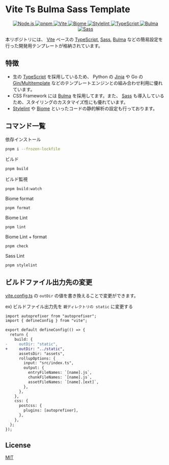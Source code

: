 # Vite Ts Bulma Sass Template

<p align="center">
  <a href="https://nodejs.org/en/">
    <img src="https://img.shields.io/badge/Node.js-22.4.1-5FA04E.svg?logo=node.js&style=flat" alt="Node.js">
  </a>
  <a href="https://pnpm.io/ja/">
    <img src="https://img.shields.io/badge/pnpm-9.2.0-F69220.svg?logo=pnpm&style=flat" alt="pnpm">
  </a>
  <a href="https://ja.vitejs.dev/">
    <img src="https://img.shields.io/badge/Vite-5.4.1-646CFF.svg?logo=vite&style=flat" alt="Vite">
  </a>
  <a href="https://biomejs.dev/">
    <img src="https://img.shields.io/badge/Biome-1.8.3-60A5FA.svg?logo=biome&style=flat" alt="Biome">
  </a>
  <a href="https://stylelint.io/">
    <img src="https://img.shields.io/badge/Stylelint-16.8.2-263238.svg?logo=stylelint&style=flat" alt="Stylelint">
  </a>
  <a href="https://www.typescriptlang.org/">
    <img src="https://img.shields.io/badge/TypeScript-333.svg?logo=typescript&style=flat" alt="TypeScript">
  </a>
  <a href="https://bulma.io/">
    <img src="https://img.shields.io/badge/Bulma-333.svg?logo=bulma&style=flat" alt="Bulma">
  </a>
  <a href="https://sass-lang.com/">
    <img src="https://img.shields.io/badge/Sass-333.svg?logo=sass&style=flat" alt="Sass">
  </a>
</p>

本リポジトリには、 [Vite](https://ja.vitejs.dev/) ベースの [TypeScript](https://www.typescriptlang.org/), [Sass](https://sass-lang.com/), [Bulma](https://bulma.io/) などの簡易設定を行った開発用テンプレートが格納されています。

## 特徴

- 生の [TypeScript](https://www.typescriptlang.org/) を採用しているため、 Python の [Jinja](https://jinja.palletsprojects.com/en/3.1.x/) や Go の [Gin/Multitemplate](https://gin-gonic.com/docs/examples/multiple-template/) などのテンプレートエンジンとの組み合わせ利用に優れています。
- CSS Framework には [Bulma](https://bulma.io/) を採用してます。また、 [Sass](https://sass-lang.com/) も導入しているため、スタイリングのカスタマイズ性にも優れています。
- [Stylelint](https://stylelint.io/) や [Biome](https://biomejs.dev/) といったコードの静的解析の設定も行っております。

## コマンド一覧

依存インストール

```bash
pnpm i --frozen-lockfile
```

ビルド

```bash
pnpm build
```

ビルド監視

```bash
pnpm build:watch
```

Biome format

```bash
pnpm format
```

Biome Lint

```bash
pnpm lint
```

Biome Lint + format

```bash
pnpm check
```

Sass Lint

```bash
pnpm stylelint
```

## ビルドファイル出力先の変更

[vite.config.ts](./vite.config.ts) の `outDir` の値を書き換えることで変更ができます。

ex) ビルドファイル出力先を `親ディレクトリの static` に変更する

```diff
import autoprefixer from "autoprefixer";
import { defineConfig } from "vite";

export default defineConfig(() => {
  return {
    build: {
-     outDir: "static",
+     outDir: "../static",
      assetsDir: "assets",
      rollupOptions: {
        input: "src/index.ts",
        output: {
          entryFileNames: `[name].js`,
          chunkFileNames: `[name].js`,
          assetFileNames: `[name].[ext]`,
        },
      },
    },
    css: {
      postcss: {
        plugins: [autoprefixer],
      },
    },
  };
});
```

## License

[MIT](./LICENSE)
